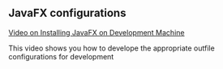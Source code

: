 ##  JavaFX configurations 

[Video on Installing JavaFX on Development Machine](https://www.youtube.com/watch?v=qn2tbftFjno)

This video shows you how to develope the appropriate outfile configurations for development 